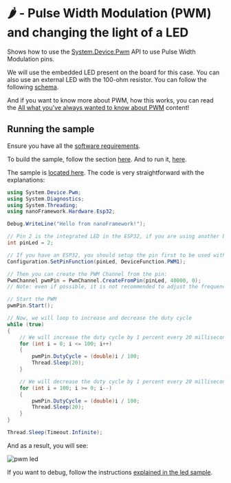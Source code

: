 # 🌶️ - Pulse Width Modulation (PWM) and changing the light of a LED

Shows how to use the [System.Device.Pwm](https://docs.nanoframework.net/api/System.Device.Pwm.html) API to use Pulse Width Modulation pins.

We will use the embedded LED present on the board for this case. You can also use an external LED with the 100-ohm resistor. You can follow the following [schema](../BlinkLed/README.md).

And if you want to know more about PWM, how this works, you can read the [All what you've always wanted to know about PWM](https://docs.nanoframework.net/content/getting-started-guides/pwm-explained.html) content!

## Running the sample

Ensure you have all the [software requirements](../README.md#software-requirements).

To build the sample, follow the section [here](../README.md#build-the-sample). And to run it, [here](../README.md#run-the-sample).

The sample is [located here](./Program.cs). The code is very straightforward with the explanations:

```csharp
using System.Device.Pwm;
using System.Diagnostics;
using System.Threading;
using nanoFramework.Hardware.Esp32;

Debug.WriteLine("Hello from nanoFramework!");

// Pin 2 is the integrated LED in the ESP32, if you are using another board, change the pin number
int pinLed = 2;

// If you have an ESP32, you should setup the pin first to be used with PWM:
Configuration.SetPinFunction(pinLed, DeviceFunction.PWM1);

// Then you can create the PWM Channel from the pin:
PwmChannel pwmPin = PwmChannel.CreateFromPin(pinLed, 40000, 0);
// Note: even if possible, it is not recommended to adjust the frequency once created.

// Start the PWM
pwmPin.Start();

// Now, we will loop to increase and decrease the duty cycle
while (true)
{
    // We will increase the duty cycle by 1 percent every 20 milliseconds
    for (int i = 0; i <= 100; i++)
    {
        pwmPin.DutyCycle = (double)i / 100;
        Thread.Sleep(20);
    }

    // We will decrease the duty cycle by 1 percent every 20 milliseconds
    for (int i = 100; i >= 0; i--)
    {
        pwmPin.DutyCycle = (double)i / 100;
        Thread.Sleep(20);
    }
}

Thread.Sleep(Timeout.Infinite);
```

And as a result, you will see:

![pwm led](../Docs/pwm-led.gif)

If you want to debug, follow the instructions [explained in the led sample](../BlinkLed//README.md#debugging).
